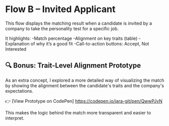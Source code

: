 # Flow B – Invited Applicant

This flow displays the matching result when a candidate is invited by a company to take the personality test for a specific job.

It highlights:
-Match percentage
-Alignment on key traits (table)
-Explanation of why it’s a good fit
-Call-to-action buttons: Accept, Not Interested



## 🔍 Bonus: Trait-Level Alignment Prototype

As an extra concept, I explored a more detailed way of visualizing the match by showing the alignment between the candidate's traits and the company's expectations.

👉 [View Prototype on CodePen] https://codepen.io/jara-git/pen/QwwPJvN

This makes the logic behind the match more transparent and easier to interpret.